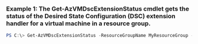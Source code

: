 ### Example 1: The Get-AzVMDscExtensionStatus cmdlet gets the status of the Desired State Configuration (DSC) extension handler for a virtual machine in a resource group.
```powershell
PS C:\> Get-AzVMDscExtensionStatus -ResourceGroupName MyResourceGroup -VMName VM01
```


